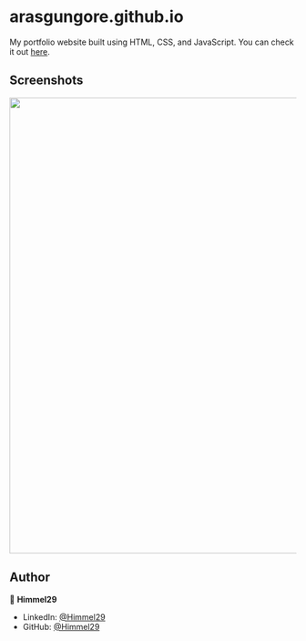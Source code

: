 # arasgungore.github.io

My portfolio website built using HTML, CSS, and JavaScript. You can check it out [here](https://Himmel29.github.io).



## Screenshots

<p float="center">
    <img src="https://github.com/arasgungore/arasgungore.github.io/blob/main/Screenshots/1.png" width="800">
</p>



## Author

👤 **Himmel29**

* LinkedIn: [@Himmel29](https://www.linkedin.com/in/)
* GitHub: [@Himmel29](https://github.com/Himmel29)
